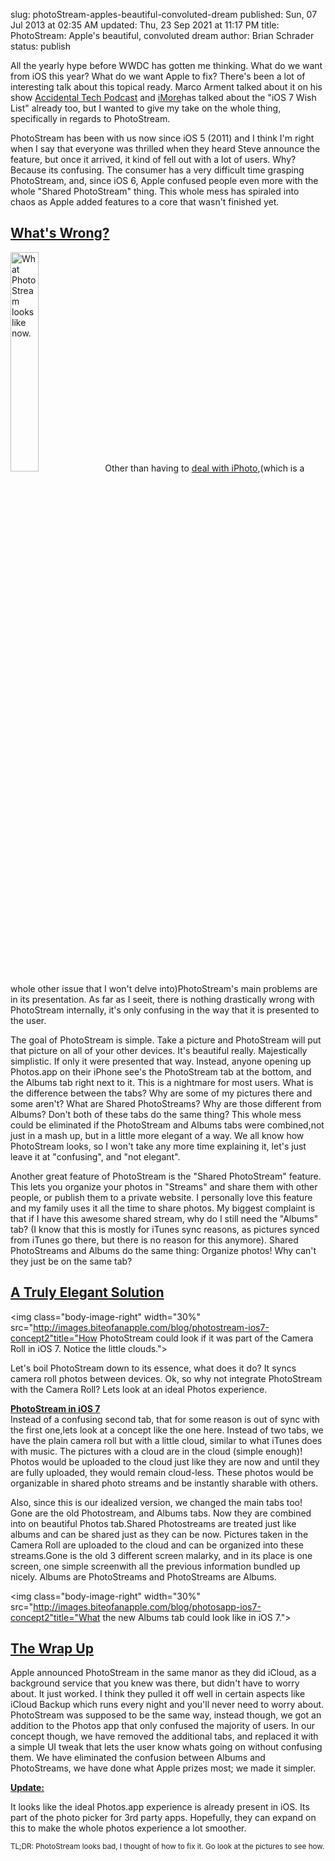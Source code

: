 slug: photoStream-apples-beautiful-convoluted-dream
published: Sun, 07 Jul 2013 at 02:35 AM
updated: Thu, 23 Sep 2021 at 11:17 PM
title: PhotoStream: Apple's beautiful, convoluted dream
author: Brian Schrader
status: publish

All the yearly hype before WWDC has gotten me thinking. What do we want from iOS this year? What do we want Apple to fix? There's been a lot of interesting talk about this topical ready. Marco Arment talked about it on his show <a href="http://atp.fm">Accidental Tech Podcast</a> and <a href="http://imore.com">iMore</a>has talked about the "iOS 7 Wish List" already too, but I wanted to give my take on the whole thing, specifically in regards to PhotoStream.

PhotoStream has been with us now since iOS 5 (2011) and I think I'm right when I say that everyone was thrilled when they heard Steve announce the feature, but once it arrived, it kind of fell out with a lot of users. Why? Because its confusing. The consumer has a very difficult time grasping PhotoStream, and, since iOS 6, Apple confused people even more with the whole "Shared PhotoStream" thing. This whole mess has spiraled into chaos as Apple added features to a core that wasn't finished yet.</p>

<h2><u>What's Wrong?</u></h2>

<img class="body-image-right" width="30%" src="http://images.biteofanapple.com/blog/photostream-ios6.png" title="What PhotoStream looks like now.">Other than having to <a href="http://www.imore.com/photo-stream-why-so-complicated">deal with iPhoto</a>,(which is a whole other issue that I won't delve into)PhotoStream's main problems are in its presentation. As far as I seeit, there is nothing drastically wrong with PhotoStream internally, it's only confusing in the way that it is presented to the user.</p><p>The goal of PhotoStream is simple. Take a picture and PhotoStream will put that picture on all of your other devices. It's beautiful really. Majestically simplistic. If only it were presented that way. Instead, anyone opening up Photos.app on their iPhone  see's the PhotoStream tab at the bottom, and the Albums tab right next to it. This is a nightmare for most users. What is the difference between the tabs? Why are some of my pictures there and some aren't? What are Shared PhotoStreams? Why are those different from Albums? Don't both of these tabs do the same thing? This whole mess could be eliminated if the PhotoStream and Albums tabs were combined,not just in a mash up, but in a little more elegant of a way. We all know how PhotoStream looks, so I won't take any more time explaining it, let's just leave it at "confusing", and "not elegant".</p><p>Another great feature of PhotoStream is the "Shared PhotoStream" feature. This lets you organize your photos in "Streams" and share them with other people, or publish them to a private website. I personally love this feature and my family uses it all the time to share photos. My biggest complaint is that if I have this awesome shared stream, why do I still need the "Albums" tab? (I know that this is mostly for iTunes sync reasons, as pictures synced from iTunes go there, but there is no reason for this anymore). Shared PhotoStreams and Albums do the same thing: Organize photos! Why can't they just be on the same tab?</p><h2><u>A Truly Elegant Solution</u></h2><img class="body-image-right" width="30%" src="http://images.biteofanapple.com/blog/photostream-ios7-concept2"title="How PhotoStream could look if it was part of the Camera Roll in iOS 7. Notice the little clouds."><p>Let's boil PhotoStream down to its essence, what does it do? It syncs camera roll photos between devices. Ok, so why not integrate PhotoStream with the Camera Roll? Lets look at an ideal Photos experience.

<u><b>PhotoStream in iOS 7</b></u><br>Instead of a confusing second tab, that for some reason is out of sync with the first one,lets look at a concept like the one here. Instead of two tabs, we have the plain camera roll but with a little cloud, similar to what iTunes does with music. The pictures with a cloud are in the cloud (simple enough)! Photos would be uploaded to the cloud just like they are now and until they are fully uploaded, they would remain cloud-less. These photos would be organizable in shared photo streams and be instantly sharable with others. 

Also, since this is our idealized version, we changed the main tabs too! Gone are the old Photostream, and Albums tabs. Now they are combined into on beautiful Photos tab.Shared Photostreams are treated just like albums and can be shared just as they can be now. Pictures taken in the Camera Roll are uploaded to the cloud and can be organized into these streams.Gone is the old 3 different screen malarky, and in its place is one screen, one simple screenwith all the previous information bundled up nicely. Albums are PhotoStreams and PhotoStreams are Albums.

<img class="body-image-right" width="30%" src="http://images.biteofanapple.com/blog/photosapp-ios7-concept2"title="What the new Albums tab could look like in iOS 7.">

<h2><u>The Wrap Up</u></h2><p>Apple announced PhotoStream in the same manor as they did iCloud, as a background service that you knew was there, but didn't have to worry about. It just worked. I think they pulled it off well in certain aspects like iCloud Backup which runs every night and you'll never need to worry about. PhotoStream was supposed to be the same way, instead though, we got an addition to the Photos app that only confused the majority of users. In our concept though, we have removed the additional tabs, and replaced it with a simple UI tweak that lets the user know whats going on without confusing them. We have eliminated the confusion between Albums and PhotoStreams, we have done what Apple prizes most; we made it simpler.

<u><b>Update:</b></u>

It looks like the ideal Photos.app experience is already present in iOS. Its part of the photo picker for 3rd party apps. Hopefully, they can expand on this to make the whole photos experience a lot smoother. </p><p><small>TL;DR: PhotoStream looks bad, I thought of how to fix it. Go look at the pictures to see how.</small></p>

